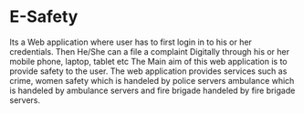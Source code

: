 # E-Safety
Its a Web application where user has to first login in to his or her credentials. Then He/She can a file a complaint Digitally through his or her mobile phone, laptop, tablet etc The Main aim of this web application is to provide safety to the user. The web application provides services such as crime, women safety which is handeled by police servers ambulance which is handeled by ambulance servers and fire brigade handeled by fire brigade servers.
